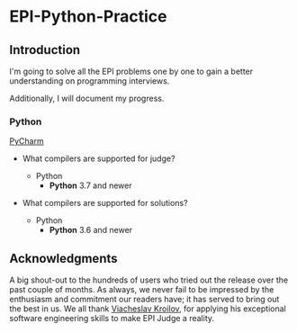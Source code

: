 # EPI-Python-Practice

## Introduction

I'm going to solve all the EPI problems one by one to gain a better understanding on programming interviews.

Additionally, I will document my progress.


### Python

[PyCharm](https://youtu.be/ImD_iI-uGYo)

- What compilers are supported for judge?
  - Python
    - **Python** 3.7 and newer
   

- What compilers are supported for solutions?
    - Python
      - **Python** 3.6 and newer 

## Acknowledgments

A big shout-out to the hundreds of users who tried out the release over the past couple of months. As always, we never fail to be impressed by the enthusiasm and commitment our readers have; it has served to bring out the best in us.
We all thank [Viacheslav Kroilov](https://github.com/metopa), for applying his exceptional software engineering skills to make EPI Judge a reality.
